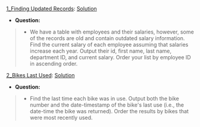 [1_Finding Updated Records](https://platform.stratascratch.com/coding/10299-finding-updated-records?code_type=1): [Solution](https://github.com/Jtrahan88/SQL/blob/main/Stratascratch/1_Finding%20Updated%20Records)
* **Question:**
> * We have a table with employees and their salaries, however, some of the records are old and contain outdated salary information.
>  Find the current salary of each employee assuming that salaries increase each year. Output their id, first name, last name, department ID,
>   and current salary. Order your list by employee ID in ascending order.


[2_Bikes Last Used](https://platform.stratascratch.com/coding/10176-bikes-last-used?code_type=1): [Solution](https://github.com/Jtrahan88/SQL/blob/main/Stratascratch/2_Bikes%20Last%20Used)
* **Question:**
> * Find the last time each bike was in use. Output both the bike number and the date-timestamp of the bike's last use (i.e., the date-time the bike was returned). Order the results by bikes that were most recently used.


